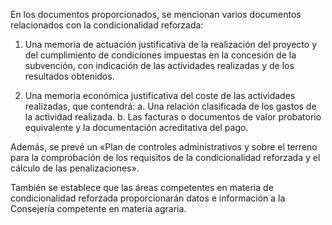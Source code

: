 En los documentos proporcionados, se mencionan varios documentos relacionados con la condicionalidad reforzada:

1. Una memoria de actuación justificativa de la realización del proyecto y del cumplimiento de condiciones impuestas en la concesión de la subvención, con indicación de las actividades realizadas y de los resultados obtenidos.

2. Una memoria económica justificativa del coste de las actividades realizadas, que contendrá:
   a. Una relación clasificada de los gastos de la actividad realizada.
   b. Las facturas o documentos de valor probatorio equivalente y la documentación acreditativa del pago.

Además, se prevé un «Plan de controles administrativos y sobre el terreno para la comprobación de los requisitos de la condicionalidad reforzada y el cálculo de las penalizaciones».

También se establece que las áreas competentes en materia de condicionalidad reforzada proporcionarán datos e información a la Consejería competente en materia agraria.